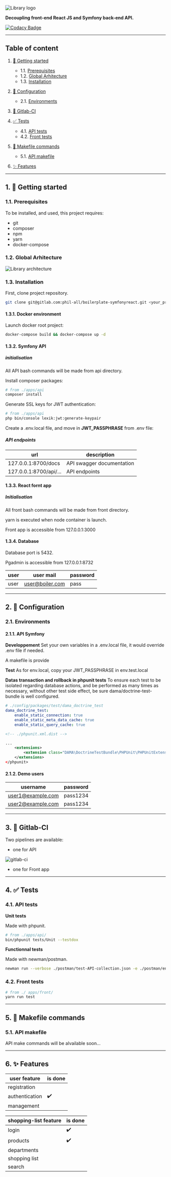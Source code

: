 ![Library logo](documentation/readme-assets/logo.png)

**Decoupling front-end React JS and Symfony back-end API.**

[![Codacy Badge](https://app.codacy.com/project/badge/Grade/20133568815940b4b8fb23ea31f04f6e)](https://www.codacy.com/gl/phil-all/shopping-list/dashboard?utm_source=gitlab.com&utm_medium=referral&utm_content=phil-all/shopping-list&utm_campaign=Badge_Grade)

* * *

## Table of content

1.  [:tada: Getting started](#tada:Gettingstarted)
    -   1.1. [Prerequisites](#Prerequisites)
    -   1.2. [Global Arhitecture](#GlobalArhitecture)
    -   1.3. [Installation](#Installation)

2.  [:wrench: Configuration](#wrench:Configuration)
    -   2.1. [Environments](#Environments)

3.  [:construction_worker: Gitlab-CI](#construction_worker:Gitlab-CI)

4.  [:white_check_mark: Tests](#white_check_mark:Tests)
    -   4.1. [API tests](#APItests)
    -   4.2. [Front tests](#Fronttests)

5.  [:hammer: Makefile commands](#Makefilecommands)
    -   5.1. [API makefile](#APImakefile)

6.  [:sparkles: Features](#sparkles:Features)

* * *

## 1. :tada: Getting started

### 1.1. Prerequisites

To be installed, and used, this project requires:

-   git
-   composer
-   npm
-   yarn
-   docker-compose

### 1.2. Global Arhitecture

![Library architecture](documentation/readme-assets/architecture.png)

### 1.3. Installation

First, clone project repository.

```bash
git clone git@gitlab.com:phil-all/boilerplate-symfonyreact.git <your_project_name>
```

#### 1.3.1. Docker environment

Launch docker root project:

```bash
docker-compose build && docker-compose up -d
```

#### 1.3.2. Symfony API

##### initialisation

All API bash commands will be made from api directory.

Install composer packages:

```bash
# from ./apps/api
composer install
```

Generate SSL keys for JWT authentication:

```bash
# from ./apps/api
php bin/console lexik:jwt:generate-keypair
```

Create a .env.local file, and move in **JWT_PASSPHRASE** from .env file:

##### API endpoints

| url                    | description               |
| ---------------------- | ------------------------- |
| 127.0.0.1:8700/docs    | API swagger documentation |
| 127.0.0.1:8700/api/... | API endpoints             |

#### 1.3.3. React fornt app

##### Initialisation

All front bash commands will be made from front directory.

yarn is executed when node container is launch.

Front app is accessible from 127.0.0.1:3000

#### 1.3.4. Database

Database port is 5432.

Pgadmin is accessible from 127.0.0.1:8732

| user | user mail       | password |
| ---- | --------------- | -------- |
| user | user@boiler.com | pass     |

* * *

## 2. :wrench: Configuration

### 2.1. Environments

#### 2.1.1. API Symfony

**Developpement**
Set your own variables in a .env.local file, it would override .env file if needed.

A makefile is provide

**Test**
As for env.local, copy your JWT_PASSPHRASE in env.test.local

**Datas transaction and rollback in phpunit tests**
To ensure each test to be isolated regarding database actions, and be performed as many times as necessary, without other test side effect, be sure dama/doctrine-test-bundle is well configured.

```yaml
# ./config/packages/test/dama_doctrine_test
dama_doctrine_test:
    enable_static_connection: true
    enable_static_meta_data_cache: true
    enable_static_query_cache: true
```

```xml
<!-- ./phpunit.xml.dist -->

...
    <extensions>
        <extension class="DAMA\DoctrineTestBundle\PHPUnit\PHPUnitExtension" />
    </extensions>
</phpunit>
```

#### 2.1.2. Demo users

| username          | password |
| ----------------- | -------- |
| user1@example.com | pass1234 |
| user2@example.com | pass1234 |

* * *

## 3. :construction_worker: Gitlab-CI

Two pipelines are available:

-   one for API

![gitlab-ci](documentation/readme-assets/gitlab-ci.png)

-   one for Front app

* * *

## 4. :white_check_mark: Tests

### 4.1. API tests

**Unit tests**

Made with phpunit.

```bash
# from ./apps/api/
bin/phpunit tests/Unit --testdox
```

**Functionnal tests**

Made with newman/postman.

```bash
newman run --verbose ./postman/test-API-collection.json -e ./postman/env-gitlab.json
```

### 4.2. Front tests

```bash
# from ./ apps/front/
yarn run test
```

* * *

## 5. :hammer: Makefile commands

### 5.1. API makefile

API make commands will be alvailable soon...

* * *

## 6. :sparkles: Features

| user feature   | is done            |
| -------------- | ------------------ |
| registration   |                    |
| authentication | :heavy_check_mark: |
| management     |                    |

| shopping-list feature | is done            |
| --------------------- | ------------------ |
| login                 | :heavy_check_mark: |
| products              | :heavy_check_mark: |
| departments           |                    |
| shopping list         |                    |
| search                |                    |
